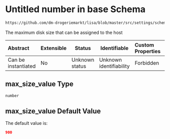 # Untitled number in base Schema

```txt
https://github.com/dm-drogeriemarkt/lisa/blob/master/src/settings/schema.json#/properties/form_settings/properties/max_size_value
```

The maximum disk size that can be assigned to the host


| Abstract            | Extensible | Status         | Identifiable            | Custom Properties | Additional Properties | Access Restrictions | Defined In                                                                               |
| :------------------ | ---------- | -------------- | ----------------------- | :---------------- | --------------------- | ------------------- | ---------------------------------------------------------------------------------------- |
| Can be instantiated | No         | Unknown status | Unknown identifiability | Forbidden         | Allowed               | none                | [settings.schema.json\*](../../src/settings/settings.schema.json "open original schema") |

## max_size_value Type

`number`

## max_size_value Default Value

The default value is:

```json
900
```
